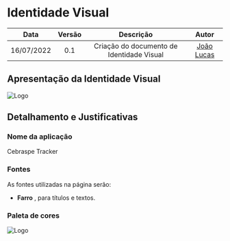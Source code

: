 # Identidade Visual

| Data | Versão | Descrição | Autor |
| :-: | :-: | :-: | :-: |
| 16/07/2022 | 0.1 | Criação do documento de Identidade Visual | [João Lucas](https://github.com/HacKairos) |

## Apresentação da Identidade Visual

![Logo](https://github.com/fga-eps-mds/Cebraspe-Tracker/blob/main/Assets/images/favicon.png)

## Detalhamento e Justificativas

### Nome da aplicação

Cebraspe Tracker

### Fontes

As fontes utilizadas na página serão:

 - **Farro** , para títulos e textos.


### Paleta de cores

![Logo](https://github.com/fga-eps-mds/Cebraspe-Tracker/blob/main/Assets/images/paleta.png)






